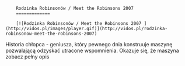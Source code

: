 
        Rodzinka Robinsonów / Meet the Robinsons 2007 
        =============
        
        [![Rodzinka Robinsonów / Meet the Robinsons 2007 ](http://vidos.pl/images/player.gif)](http://vidos.pl/rodzinka-robinsonow-meet-the-robinsons-2007)
        
        
 Historia chłopca - geniusza, który pewnego dnia konstruuje maszynę pozwalającą odzyskać utracone wspomnienia. Okazuje się, że maszyna zobacz pełny opis
    